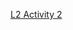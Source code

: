 [L2 Activity 2](https://docs.google.com/document/d/1cQxT6gHk1_I6RVFEEhzh_IlcBxIGLI3o/edit?usp=sharing&ouid=114516737190934060459&rtpof=true&sd=true)
